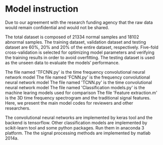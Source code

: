# Model instruction
Due to our agreement with the research funding agency that the raw data would remain confidential and would not be shared. 

The total dataset is composed of 21334 normal samples and 18102 abnormal samples. The training dataset, validation dataset and testing dataset are 60%, 20% and 20% of the entire dataset, respectively. Five-fold cross-validation is selected for optimizing model parameters and verifying the training results in order to avoid overfitting. The testing dataset is used as the unseen data to evaluate the models’ performance. 

The file named 'TFCNN.py' is the time frequency convolutional neural network model
The file named 'FCNN.py' is the frequency convolutional neural network model
The file named 'TCNN.py' is the time convolutional neural network model
The file named 'Classification models.py' is the machine learing models used for comparison
The file 'Feature extraction.m' is the 3D time frequency spectrogram and the traditional signal features. 
Here, we present the main model codes for reviewers and other researchers.

The convolutional neural networks are implemented by keras tool and the backend is tensorflow. Other classification models are implemented by scikit-learn tool and some python packages. Run them in anaconda 3 platform. The the signal processing methods are implemented by matlab 2014a.
